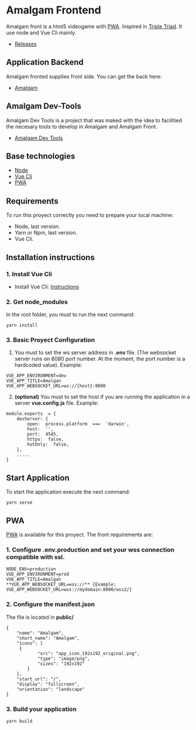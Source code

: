 # Amalgam Frontend
Amalgam front is a html5 videogame with [PWA](https://developers.google.com/web/fundamentals/codelabs/your-first-pwapp/?hl=en). Inspired in [Triple Triad](https://finalfantasy.fandom.com/wiki/Triple_Triad). It use node and Vue Cli mainly.
- [Releases](https://github.com/ogueta93/amalgam-front/releases) 

## Application Backend
Amalgam fronted supplies front side. You can get the back here: 
- [Amalgam](https://github.com/ogueta93/amalgam)

## Amalgam Dev-Tools
Amalgam Dev Tools is a project that was maked with the idea to facilitied the necesary tools to develop in Amalgam and Amalgam Front.
- [Amalgam Dev Tools](https://github.com/ogueta93/amalgam-dev-tools)

## Base technologies
- [Node](https://nodejs.org/en/)
- [Vue Cli](https://cli.vuejs.org/)
- [PWA](https://developers.google.com/web/fundamentals/codelabs/your-first-pwapp/?hl=en)

## Requirements
To run this proyect correctly you need to prepare your local machine:

- Node, last version.
- Yarn or Npm, last version.
- Vue Cli.

## Installation instructions

### 1. Install Vue Cli
- Install Vue Cli: [Instructions](https://cli.vuejs.org/guide/prototyping.html)

### 2. Get node_modules
In the root folder, you must to run the next command:
```
yarn install
```

### 3. Basic Proyect Configuration
1. You must to set the ws server address in **.env** file. (The websocket server runs on 8080 port number. At the moment, the port number is a hardcoded value). Example:
```
VUE_APP_ENVIRONMENT=dev
VUE_APP_TITLE=Amalgan
VUE_APP_WEBSOCKET_URL=ws://{host}:8080
```

2. **(optional)** You must to set the host if you are running the application in a server **vue.config.js** file. Example:
```
module.exports  = {
	devServer: {
		open:  process.platform  ===  'darwin',
		host:  '',
		port:  4545,
		https:  false,
		hotOnly:  false,
	},
	.....
}
```
## Start Application

To start the application execute the next command:
```
yarn serve
```

## PWA
[PWA](https://developers.google.com/web/fundamentals/codelabs/your-first-pwapp/?hl=en) is available for this proyect.
The front requirements are:

### 1. Configure .env.production and set your wss connection compatible with ssl.
```
NODE_ENV=production
VUE_APP_ENVIRONMENT=prod
VUE_APP_TITLE=Amalgan
**VUE_APP_WEBSOCKET_URL=wss://** {Example: VUE_APP_WEBSOCKET_URL=wss://mydomain:8080/wss2/}
```

### 2. Configure the manifest.json
The file is located in **public/**

```
{
    "name": "Amalgam",
    "short_name": "Amalgam",
    "icons": [
	 {
      		"src": "app_icon_192x192_original.png",
      		"type": "image/png",
      		"sizes": "192x192"
    	}
    ],
    "start_url": "/",
    "display": "fullscreen",
    "orientation": "landscape"
}
```

### 3. Build your application
```
yarn build
```
